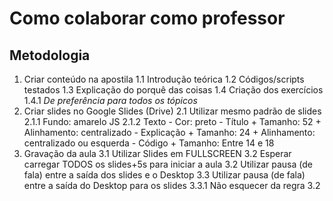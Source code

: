 # Como colaborar como professor

## Metodologia

1. Criar conteúdo na apostila
  1.1 Introdução teórica
  1.2 Códigos/scripts testados
  1.3 Explicação do porquê das coisas
  1.4 Criação dos exercícios
    1.4.1 *De preferência para todos os tópicos*
2. Criar slides no Google Slides (Drive)
  2.1 Utilizar mesmo padrão de slides
    2.1.1 Fundo: amarelo JS
    2.1.2 Texto
        - Cor: preto
        - Título
          + Tamanho: 52
          + Alinhamento: centralizado
        - Explicação
          + Tamanho: 24
          + Alinhamento: centralizado ou esquerda
        - Código
          + Tamanho: Entre 14 e 18
3. Gravação da aula
  3.1 Utilizar Slides em FULLSCREEN
  3.2 Esperar carregar TODOS os slides+5s para iniciar a aula
  3.2 Utilizar pausa (de fala) entre a saída dos slides e o Desktop
  3.3 Utilizar pausa (de fala) entre a saída do Desktop para os slides
      3.3.1 Não esquecer da regra 3.2